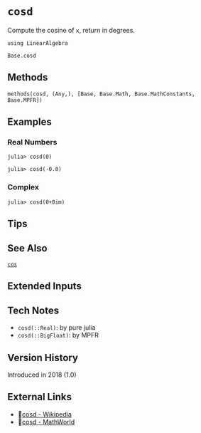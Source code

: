 # `cosd`

Compute the cosine of `x`, return in degrees.

```@setup repl_only
using LinearAlgebra
```
```@docs
Base.cosd
```


## Methods

```@repl
methods(cosd, (Any,), [Base, Base.Math, Base.MathConstants, Base.MPFR])
```


## Examples

### Real Numbers
```jldoctest
julia> cosd(0)

julia> cosd(-0.0)
```

### Complex
```jldoctest
julia> cosd(0+0im)
```

## Tips


## See Also

[`cos`](@ref)


## Extended Inputs


## Tech Notes

- `cosd(::Real)`: by pure julia
- `cosd(::BigFloat)`: by MPFR


## Version History

Introduced in 2018 (1.0)


## External Links
- 🔗[cosd - Wikipedia](https://en.wikipedia.org/wiki/ )
- 🔗[cosd - MathWorld](https://mathworld.wolfram.com/ )
